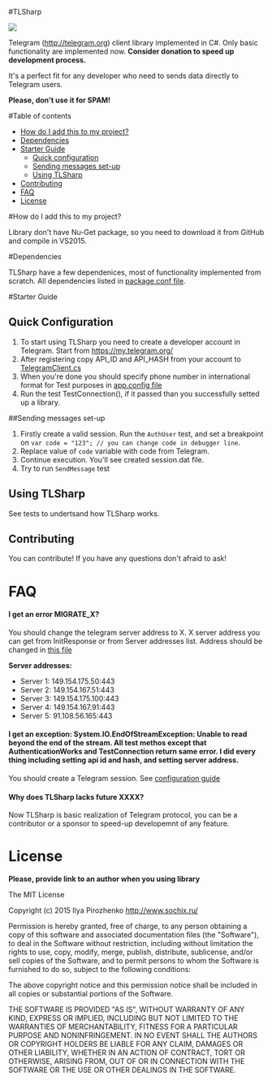 #TLSharp

![](https://telegram.org/favicon.ico)

Telegram (http://telegram.org) client library implemented in C#. Only basic functionality are implemented now. **Consider donation to speed up development process.**

It's a perfect fit for any developer who need to sends data directly to Telegram users.

**Please, don't use it for SPAM!**

#Table of contents

- [How do I add this to my project?](#how-do-i-add-this-to-my-project)
- [Dependencies](#dependencies)
- [Starter Guide](#starter-guide)
  - [Quick configuration](#quick-configuration)
  - [Sending messages set-up](#sending-messages-set-up)
  - [Using TLSharp](#using-tlsharp)
- [Contributing](#contributing)
- [FAQ](#faq)
- [License](#license)

#How do I add this to my project?

Library don't have Nu-Get package, so you need to download it from GitHub and compile in VS2015.

#Dependencies

TLSharp have a few dependenices, most of functionality implemented from scratch.
All dependencies listed in [package.conf file](https://github.com/sochix/TLSharp/blob/master/TLSharp.Core/packages.config).

#Starter Guide

## Quick Configuration
1. To start using TLSharp you need to create a developer account in Telegram. Start from https://my.telegram.org/
1. After registering copy API_ID and API_HASH from your account to [TelegramClient.cs](https://github.com/sochix/TLSharp/blob/master/TLSharp.Core/TelegramClient.cs)
1. When you're done you should specify phone number in international format for Test purposes in [app.config file]( https://github.com/sochix/TLSharp/blob/master/TLSharp.Tests/app.config)
1. Run the test TestConnection(), if it passed than you successfully setted up a library.

##Sending messages set-up

1. Firstly create a valid session. Run the `AuthUser` test, and set a breakpoint on `var code = "123"; // you can change code in debugger line`. 
2. Replace value of `code` variable with code from Telegram. 
3. Continue execution. You'll see created session.dat file.
4. Try to run `SendMessage` test

## Using TLSharp

See tests to undertsand how TLSharp works.

## Contributing

You can contribute! If you have any questions don't afraid to ask!

# FAQ

#### I get an error MIGRATE_X?

You should change the telegram server address to X. X server address you can get from InitResponse or from Server addresses list. Address should be changed in [this file](https://github.com/sochix/TLSharp/blob/master/TLSharp.Core/Network/TcpTransport.cs)

**Server addresses:**
* Server 1: 149.154.175.50:443
* Server 2: 149.154.167.51:443
* Server 3: 149.154.175.100:443
* Server 4: 149.154.167.91:443
* Server 5: 91.108.56.165:443

#### I get an exception: System.IO.EndOfStreamException: Unable to read beyond the end of the stream. All test methos except that AuthenticationWorks and TestConnection return same error. I did every thing including setting api id and hash, and setting server address.

You should create a Telegram session. See [configuration guide](#sending-messages-set-up)

#### Why does TLSharp lacks future XXXX?

Now TLSharp is basic realization of Telegram protocol, you can be a contributor or a sponsor to speed-up developemnt of any feature.

# License

**Please, provide link to an author when you using library**

The MIT License

Copyright (c) 2015 Ilya Pirozhenko http://www.sochix.ru/

Permission is hereby granted, free of charge, to any person obtaining a copy of this software and associated documentation files (the "Software"), to deal in the Software without restriction, including without limitation the rights to use, copy, modify, merge, publish, distribute, sublicense, and/or sell copies of the Software, and to permit persons to whom the Software is furnished to do so, subject to the following conditions:

The above copyright notice and this permission notice shall be included in all copies or substantial portions of the Software.

THE SOFTWARE IS PROVIDED "AS IS", WITHOUT WARRANTY OF ANY KIND, EXPRESS OR IMPLIED, INCLUDING BUT NOT LIMITED TO THE WARRANTIES OF MERCHANTABILITY, FITNESS FOR A PARTICULAR PURPOSE AND NONINFRINGEMENT. IN NO EVENT SHALL THE AUTHORS OR COPYRIGHT HOLDERS BE LIABLE FOR ANY CLAIM, DAMAGES OR OTHER LIABILITY, WHETHER IN AN ACTION OF CONTRACT, TORT OR OTHERWISE, ARISING FROM, OUT OF OR IN CONNECTION WITH THE SOFTWARE OR THE USE OR OTHER DEALINGS IN THE SOFTWARE.
